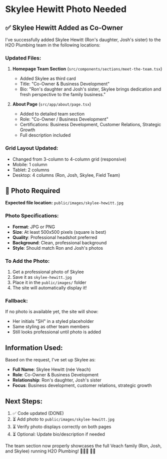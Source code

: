 # Skylee Hewitt Photo Needed

## ✅ Skylee Hewitt Added as Co-Owner

I've successfully added Skylee Hewitt (Ron's daughter, Josh's sister) to the H2O Plumbing team in the following locations:

### Updated Files:
1. **Homepage Team Section** (`src/components/sections/meet-the-team.tsx`)
   - Added Skylee as third card
   - Title: "Co-Owner & Business Development"
   - Bio: "Ron's daughter and Josh's sister, Skylee brings dedication and fresh perspective to the family business."

2. **About Page** (`src/app/about/page.tsx`)
   - Added to detailed team section
   - Role: "Co-Owner / Business Development"
   - Certifications: Business Development, Customer Relations, Strategic Growth
   - Full description included

### Grid Layout Updated:
- Changed from 3-column to 4-column grid (responsive)
- Mobile: 1 column
- Tablet: 2 columns
- Desktop: 4 columns (Ron, Josh, Skylee, Field Team)

## 📸 Photo Required

**Expected file location:** `public/images/skylee-hewitt.jpg`

### Photo Specifications:
- **Format**: JPG or PNG
- **Size**: At least 500x500 pixels (square is best)
- **Quality**: Professional headshot preferred
- **Background**: Clean, professional background
- **Style**: Should match Ron and Josh's photos

### To Add the Photo:
1. Get a professional photo of Skylee
2. Save it as `skylee-hewitt.jpg`
3. Place it in the `public/images/` folder
4. The site will automatically display it!

### Fallback:
If no photo is available yet, the site will show:
- Her initials "SH" in a styled placeholder
- Same styling as other team members
- Still looks professional until photo is added

## Information Used:

Based on the request, I've set up Skylee as:
- **Full Name**: Skylee Hewitt (née Veach)
- **Role**: Co-Owner & Business Development  
- **Relationship**: Ron's daughter, Josh's sister
- **Focus**: Business development, customer relations, strategic growth

## Next Steps:

1. ✅ Code updated (DONE)
2. ⏳ Add photo to `public/images/skylee-hewitt.jpg`
3. ⏳ Verify photo displays correctly on both pages
4. ⏳ Optional: Update bio/description if needed

The team section now properly showcases the full Veach family (Ron, Josh, and Skylee) running H2O Plumbing! 👨‍👩‍👧 🔧💧
